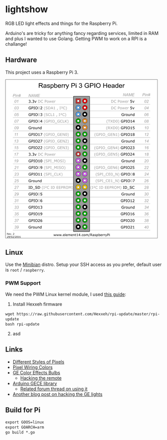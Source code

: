 # lightshow

RGB LED light effects and things for the Raspberry Pi.

Arduino's are tricky for anything fancy regarding services, limited in RAM and plus I wanted to use Golang. Getting PWM to work on a RPI is a challange!

## Hardware

This project uses a Raspberry Pi 3.

<img src="images/pi3_gpio.png" width="480px"/>

## Linux

Use the [Minibian](https://minibianpi.wordpress.com/download/) distro. Setup your SSH access as you prefer, default user is `root` / `raspberry`.

### PWM Support

We need the PWM Linux kernel module, I used [this guide](https://learn.adafruit.com/adafruit-raspberry-pi-lesson-9-controlling-a-dc-motor/the-pwm-kernel-module):

1. Install Hexxeh firmware
  ```
  wget https://raw.githubusercontent.com/Hexxeh/rpi-update/master/rpi-update
  bash rpi-update
  ```
2. asd

## Links

* [Different Styles of Pixels](http://www.doityourselfchristmas.com/wiki/index.php?title=Different_Styles_of_Pixels)
* [Pixel Wiring Colors](http://www.doityourselfchristmas.com/wiki/index.php?title=Pixel_Wiring_Colors)
* [GE Color Effects Bulbs](http://www.geholidaylighting.com/color-effects/us/items/72425)
  * [Hacking the remote](https://lukecyca.com/2013/g35-rf-remote.html)
* [Arduino GECE library](https://github.com/sowbug/G35Arduino)
  * [Related forum thread on using it](http://doityourselfchristmas.com/forums/showthread.php?37502-E1-31-Arduino-GECE-controller)
* [Another blog post on hacking the GE lights](http://culverlabs.co/post/38529142159/christmaslights)

## Build for Pi

```
export GOOS=linux
export GOARCH=arm
go build *.go
```
